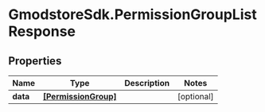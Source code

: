 # GmodstoreSdk.PermissionGroupListResponse

## Properties

Name | Type | Description | Notes
------------ | ------------- | ------------- | -------------
**data** | [**[PermissionGroup]**](PermissionGroup.md) |  | [optional] 


